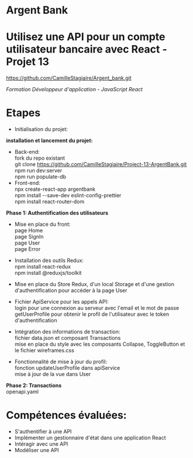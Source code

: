 # Argent Bank

# Utilisez une API pour un compte utilisateur bancaire avec React - Projet 13
https://github.com/CamilleStagiaire/Argent_bank.git

*Formation Développeur d'application - JavaScript React*

# Etapes
- Initialisation du projet:  

**installation et lancement du projet:**  
- Back-end:  
fork du repo existant  
git clone https://github.com/CamilleStagiaire/Project-13-ArgentBank.git  
npm run dev:server  
npm run populate-db  
- Front-end:  
npx create-react-app argentbank  
npm install --save-dev eslint-config-prettier   
npm install react-router-dom 

**Phase 1: Authentification des utilisateurs**    
- Mise en place du front:  
page Home  
page SignIn  
page User  
page Error 

- Installation des outils Redux:  
npm install react-redux  
npm install @reduxjs/toolkit  

- Mise en place du Store Redux, d'un local Storage et d'une gestion d'authentification pour accéder à la page User  

- Fichier ApiService pour les appels API:  
login pour une connexion au serveur avec l'email et le mot de passe  
getUserProfile pour obtenir le profil de l'utilisateur avec le token d'authentification  

- Intégration des informations de transaction:  
fichier data.json et composant Transactions  
mise en place du style avec les composants Collapse, ToggleButton et le fichier wireframes.css  

- Fonctionnalité de mise à jour du profil:  
fonction updateUserProfile dans apiService  
mise à jour de la vue dans User  

**Phase 2: Transactions**  
openapi.yaml  

# Compétences évaluées:
- S'authentifier à une API  
- Implémenter un gestionnaire d'état dans une application React  
- Intéragir avec une API  
- Modéliser une API  
